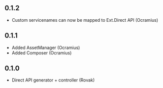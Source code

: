 ## 0.1.2

- Custom servicenames can now be mapped to Ext.Direct API (Ocramius)

## 0.1.1

- Added AssetManager (Ocramius)
- Added Composer (Ocramius)

## 0.1.0

- Direct API generator + controller (Rovak)